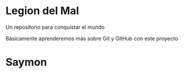 # Legion del Mal
Un repositorio para conquistar el mundo

Básicamente aprenderemos más sobre Git y GitHub con este proyecto


# Saymon
